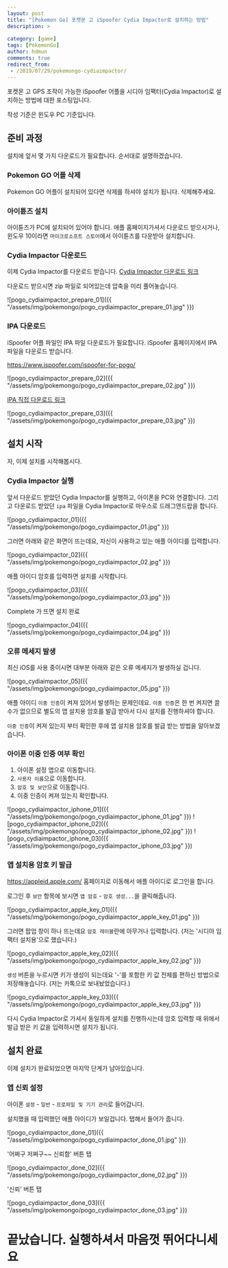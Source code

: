```yaml
---
layout: post
title: "[Pokemon Go] 포켓몬 고 iSpoofer Cydia Impactor로 설치하는 방법"
description: >
  
category: [game]
tags: [PokemonGo]
author: hdmun
comments: true
redirect_from:
 - /2019/07/29/pokemongo-cydiaimpactor/
---
```


포켓몬 고 GPS 조작이 가능한 iSpoofer 어플을 시디아 임팩터(Cydia Impactor)로 설치하는 방법에 대한 포스팅입니다.

작성 기준은 윈도우 PC 기준입니다.



## 준비 과정

설치에 앞서 몇 가지 다운로드가 필요합니다. 순서대로 설명하겠습니다.


### Pokemon GO 어플 삭제

Pokemon GO 어플이 설치되어 있다면 삭제를 하셔야 설치가 됩니다. 삭제해주세요.


### 아이튠즈 설치

아이튠즈가 PC에 설치되어 있어야 합니다. 애플 홈페이지가셔서 다운로드 받으시거나, 윈도우 10이라면 `마이크로소프트 스토어`에서 아이튠즈를 다운받아 설치합니다.


### Cydia Impactor 다운로드

이제 Cydia Impactor를 다운로드 받습니다. [Cydia Impactor 다운로드 링크](https://cydia.saurik.com/api/latest/2)

다운로드 받으시면 zip 파일로 되어있는데 압축을 미리 풀어놓습니다.

![pogo_cydiaimpactor_prepare_01]({{ "/assets/img/pokemongo/pogo_cydiaimpactor_prepare_01.jpg" }})


### IPA 다운로드

iSpoofer 어플 파일인 IPA 파일 다운로드가 필요합니다. iSpoofer 홈페이지에서 IPA 파일을 다운로드 받습니다.

https://www.ispoofer.com/ispoofer-for-pogo/

![pogo_cydiaimpactor_prepare_02]({{ "/assets/img/pokemongo/pogo_cydiaimpactor_prepare_02.jpg" }})

[IPA 직접 다운로드 링크](https://www.ispoofer.com/redir/dl/pmgo4)

![pogo_cydiaimpactor_prepare_03]({{ "/assets/img/pokemongo/pogo_cydiaimpactor_prepare_03.jpg" }})



## 설치 시작

자, 이제 설치를 시작해봅시다.


### Cydia Impactor 실행

앞서 다운로드 받았던 Cydia Impactor를 실행하고, 아이폰을 PC와 연결합니다. 그리고 다운로드 받았던 `ipa` 파일을 Cydia Impactor로 마우스로 드래그앤드랍을 합니다.

![pogo_cydiaimpactor_01]({{ "/assets/img/pokemongo/pogo_cydiaimpactor_01.jpg" }})

그러면 아래와 같은 화면이 뜨는데요, 자신이 사용하고 있는 애플 아이디를 입력합니다.

![pogo_cydiaimpactor_02]({{ "/assets/img/pokemongo/pogo_cydiaimpactor_02.jpg" }})

애플 아이디 암호를 입력하면 설치를 시작합니다.

![pogo_cydiaimpactor_03]({{ "/assets/img/pokemongo/pogo_cydiaimpactor_03.jpg" }})

Complete 가 뜨면 설치 완료

![pogo_cydiaimpactor_04]({{ "/assets/img/pokemongo/pogo_cydiaimpactor_04.jpg" }})


### 오류 메세지 발생

최신 iOS를 사용 중이시면 대부분 아래와 같은 오류 메세지가 발생하실 겁니다.

![pogo_cydiaimpactor_05]({{ "/assets/img/pokemongo/pogo_cydiaimpactor_05.jpg" }})

애플 아이디 `이중 인증`이 켜져 있어서 발생하는 문제인데요. `이중 인증`은 한 번 켜지면 끌 수가 없으므로 별도의 앱 설치용 암호를 발급 받아서 다시 설치를 진행하셔야 합니다.

`이중 인증`이 켜져 있는지 부터 확인한 후에 앱 설치용 암호를 발급 받는 방법을 알아보겠습니다.


### 아이폰 이중 인증 여부 확인

1. 아이폰 설정 앱으로 이동합니다.
2. `사용자 이름`으로 이동합니다.
3. `암호 및 보안`으로 이동합니다.
4. 이중 인증이 켜져 있는지 확인합니다.

![pogo_cydiaimpactor_iphone_01]({{ "/assets/img/pokemongo/pogo_cydiaimpactor_iphone_01.jpg" }})
![pogo_cydiaimpactor_iphone_02]({{ "/assets/img/pokemongo/pogo_cydiaimpactor_iphone_02.jpg" }})
![pogo_cydiaimpactor_iphone_03]({{ "/assets/img/pokemongo/pogo_cydiaimpactor_iphone_03.jpg" }})


### 앱 설치용 암호 키 발급

https://appleid.apple.com/ 홈페이지로 이동해서 애플 아이디로 로그인을 합니다.

로그인 후 `보안` 항목에 보시면 `앱 암호` - `암호 생성...`을 클릭해줍니다.

![pogo_cydiaimpactor_apple_key_01]({{ "/assets/img/pokemongo/pogo_cydiaimpactor_apple_key_01.jpg" }})

그러면 팝업 창이 하나 뜨는데요 `암호 레이블`란에 아무거나 입력합니다. (저는 '시디아 임팩터 설치용'으로 했습니다.)

![pogo_cydiaimpactor_apple_key_02]({{ "/assets/img/pokemongo/pogo_cydiaimpactor_apple_key_02.jpg" }})

`생성` 버튼을 누르시면 키가 생성이 되는데요 '-'를 포함한 키 값 전체를 편하신 방법으로 저장해놓습니다. (저는 카톡으로 보내놨었습니다.)

![pogo_cydiaimpactor_apple_key_03]({{ "/assets/img/pokemongo/pogo_cydiaimpactor_apple_key_03.jpg" }})

다시 Cydia Impactor로 가셔서 동일하게 설치를 진행하시는데 암호 입력할 때 위에서 발급 받은 키 값을 입력하시면 설치가 됩니다.


## 설치 완료

이제 설치가 완료되었으면 마지막 단계가 남아있습니다.

### 앱 신뢰 설정

아이폰 `설정` - `일반` - `프로파일 및 기기 관리`로 들어갑니다.

설치했을 때 입력했던 애플 아이디가 보일겁니다. 탭해서 들어가 줍니다.

![pogo_cydiaimpactor_done_01]({{ "/assets/img/pokemongo/pogo_cydiaimpactor_done_01.jpg" }})

'어쩌구 저쩌구~~ 신뢰함' 버튼 탭

![pogo_cydiaimpactor_done_02]({{ "/assets/img/pokemongo/pogo_cydiaimpactor_done_02.jpg" }})

'신뢰' 버튼 탭

![pogo_cydiaimpactor_done_03]({{ "/assets/img/pokemongo/pogo_cydiaimpactor_done_03.jpg" }})


# 끝났습니다. 실행하셔서 마음껏 뛰어다니세요
